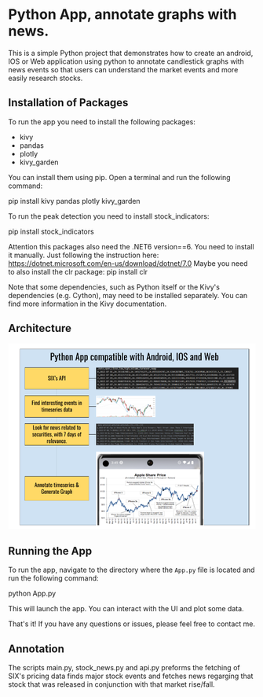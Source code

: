 # Python App, annotate graphs with news.

This is a simple Python project that demonstrates how to create an android, IOS or Web application using python to annotate candlestick graphs with news events so that users can understand the market events and more easily research stocks.

## Installation of Packages

To run the app you need to install the following packages:

- kivy
- pandas
- plotly
- kivy_garden

You can install them using pip. Open a terminal and run the following command:

pip install kivy pandas plotly kivy_garden

To run the peak detection you need to install stock_indicators:

pip install stock_indicators

Attention this packages also need the .NET6 version==6. You need to install it manually.
Just following the instruction here: https://dotnet.microsoft.com/en-us/download/dotnet/7.0
Maybe you need to also install the clr package: pip install clr


Note that some dependencies, such as Python itself or the Kivy's dependencies (e.g. Cython), may need to be installed separately. You can find more information in the Kivy documentation.

## Architecture

![Alt-Text](/POC_Architecture.png) 

## Running the App

To run the app, navigate to the directory where the `App.py` file is located and run the following command:

python App.py


This will launch the app. You can interact with the UI and plot some data.

That's it! If you have any questions or issues, please feel free to contact me.

## Annotation

The scripts main.py, stock_news.py and api.py preforms the fetching of SIX's pricing data finds major stock events and fetches news regarging that stock that was released in conjunction with that market rise/fall.
